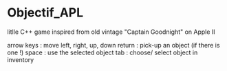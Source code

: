 # Objectif_APL
litlle C++ game inspired from old vintage "Captain Goodnight" on Apple II

arrow keys : move left, right, up, down
return     : pick-up an object (if there is one !)
space      : use the selected object
tab        : choose/ select object in inventory
